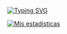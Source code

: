 
[![Typing SVG](https://readme-typing-svg.herokuapp.com?color=052A4A&size=40&center=true&vCenter=true&width=1000&lines=Bienvenidos+a+mi+perfil+de+github;Mi+nombre+es+Jorge+Antonio+Monterroso+Aspuac;Soy+un+desarrollador+Jr+en+crecimiento)](https://git.io/typing-svg)


[![Mis estadisticas](https://github-readme-stats.vercel.app/api?username=jmonterrosodev)](https://github.com/jmonterrosodev/portfolio)


